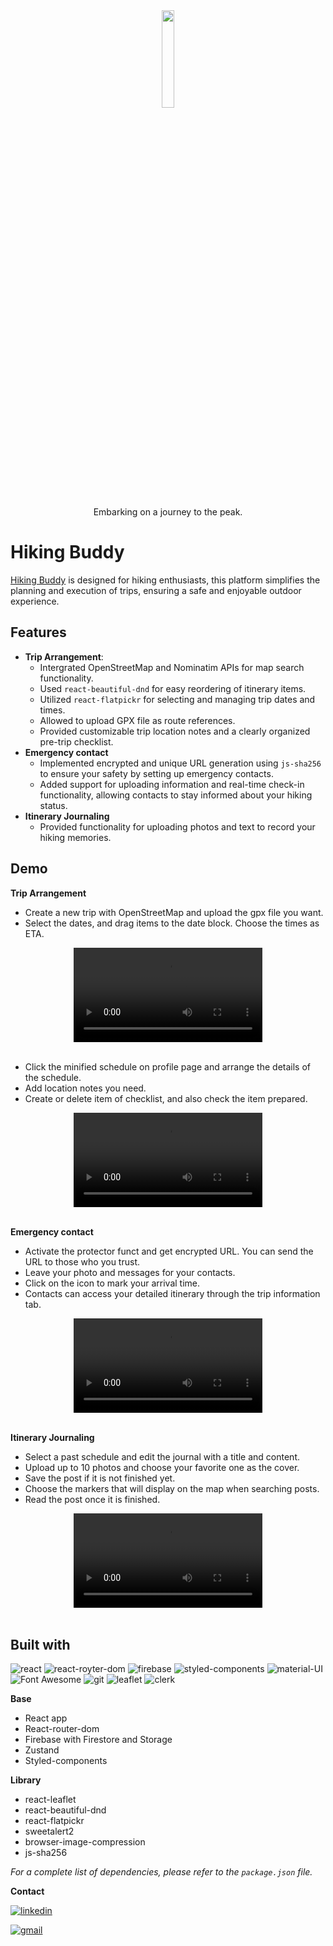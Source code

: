 <div align="center">
<img src=https://firebasestorage.googleapis.com/v0/b/hikingbuddy-4abda.appspot.com/o/README_intro%2Flogo.png?alt=media&token=d817881d-e6fb-43f2-8480-dae5b7833417 width=20% />
<p>Embarking on a journey to the peak.</p>
</div>

# Hiking Buddy

[Hiking Buddy](https://hikingbuddy.life) is designed for hiking enthusiasts, this platform simplifies the planning and execution of trips, ensuring a safe and enjoyable outdoor experience.

## Features

- **Trip Arrangement**:
  - Intergrated OpenStreetMap and Nominatim APIs for map search functionality.
  - Used `react-beautiful-dnd` for easy reordering of itinerary items.
  - Utilized `react-flatpickr` for selecting and managing trip dates and times.
  - Allowed to upload GPX file as route references.
  - Provided customizable trip location notes and a clearly organized pre-trip checklist.
- **Emergency contact**
  - Implemented encrypted and unique URL generation using `js-sha256` to ensure your safety by setting up emergency contacts.
  - Added support for uploading information and real-time check-in functionality, allowing contacts to stay informed about your hiking status.
- **Itinerary Journaling**
  - Provided functionality for uploading photos and text to record your hiking memories.

## Demo

**Trip Arrangement**

- Create a new trip with OpenStreetMap and upload the gpx file you want.
- Select the dates, and drag items to the date block. Choose the times as ETA.
<div align="center">
<video src=https://firebasestorage.googleapis.com/v0/b/hikingbuddy-4abda.appspot.com/o/README_intro%2Fplanner.mp4?alt=media&token=c42c2a70-8e8c-48cd-984f-c2b77608b681 width=60%/>
</div>
<br />

- Click the minified schedule on profile page and arrange the details of the schedule.
- Add location notes you need.
- Create or delete item of checklist, and also check the item prepared.
<div align="center">
<video src=https://firebasestorage.googleapis.com/v0/b/hikingbuddy-4abda.appspot.com/o/README_intro%2FscheduleDetails.mp4?alt=media&token=e954ed13-92fe-4135-af5a-dc35b440fec0 width=60%/>
</div>
<br />

**Emergency contact**

- Activate the protector funct and get encrypted URL. You can send the URL to those who you trust.
- Leave your photo and messages for your contacts.
- Click on the icon to mark your arrival time.
- Contacts can access your detailed itinerary through the trip information tab.
<div align="center">
<video src=https://firebasestorage.googleapis.com/v0/b/hikingbuddy-4abda.appspot.com/o/README_intro%2Fturn_on_protector.mp4?alt=media&token=fefe7bca-ba9c-4648-861b-ad22a1787cd6 width=60%/>
</div>
<br />

**Itinerary Journaling**

- Select a past schedule and edit the journal with a title and content.
- Upload up to 10 photos and choose your favorite one as the cover.
- Save the post if it is not finished yet.
- Choose the markers that will display on the map when searching posts.
- Read the post once it is finished.
<div align="center">
<video src=https://firebasestorage.googleapis.com/v0/b/hikingbuddy-4abda.appspot.com/o/README_intro%2Fpost.mp4?alt=media&token=9cfd9e31-43f2-49c9-9764-c8e618abfb37 width=60%/>
</div>
<br />

## Built with

![react](https://camo.githubusercontent.com/3babc94d778f96441b3a66615fb5ee88c6ed04f174ed49b04df92b071a7d0e80/68747470733a2f2f696d672e736869656c64732e696f2f62616467652f72656163742d2532333230323332612e7376673f7374796c653d666f722d7468652d6261646765266c6f676f3d7265616374266c6f676f436f6c6f723d253233363144414642)
![react-royter-dom](https://img.shields.io/badge/React%20Router-CA4245.svg?style=for-the-badge&logo=React-Router&logoColor=white)
![firebase](https://img.shields.io/badge/Firebase-FFCA28.svg?style=for-the-badge&logo=Firebase&logoColor=black)
![styled-components](https://img.shields.io/badge/styledcomponents-DB7093.svg?style=for-the-badge&logo=styled-components&logoColor=white)
![material-UI](https://img.shields.io/badge/Material%20Design-757575.svg?style=for-the-badge&logo=Material-Design&logoColor=white)
![Font Awesome](https://img.shields.io/badge/Font%20Awesome-538DD7.svg?style=for-the-badge&logo=Font-Awesome&logoColor=white)
![git](https://img.shields.io/badge/Git-F05032.svg?style=for-the-badge&logo=Git&logoColor=white)
![leaflet](https://img.shields.io/badge/Leaflet-199900.svg?style=for-the-badge&logo=Leaflet&logoColor=white)
![clerk](https://img.shields.io/badge/Clerk-6C47FF.svg?style=for-the-badge&logo=Clerk&logoColor=white)

**Base**

- React app
- React-router-dom
- Firebase with Firestore and Storage
- Zustand
- Styled-components

**Library**

- react-leaflet
- react-beautiful-dnd
- react-flatpickr
- sweetalert2
- browser-image-compression
- js-sha256

_For a complete list of dependencies, please refer to the `package.json` file._

**Contact**

[![linkedin](https://firebasestorage.googleapis.com/v0/b/hikingbuddy-4abda.appspot.com/o/README_intro%2Flinkedin.svg?alt=media&token=d38159dd-40ed-4a17-8340-457296dcd51c)](https://www.linkedin.com/in/meng-syuan-lin-4810092a3/)

[![gmail](https://img.shields.io/badge/Gmail-EA4335.svg?style=for-the-badge&logo=Gmail&logoColor=white)](mailto:alyson26168@gmail.com)

